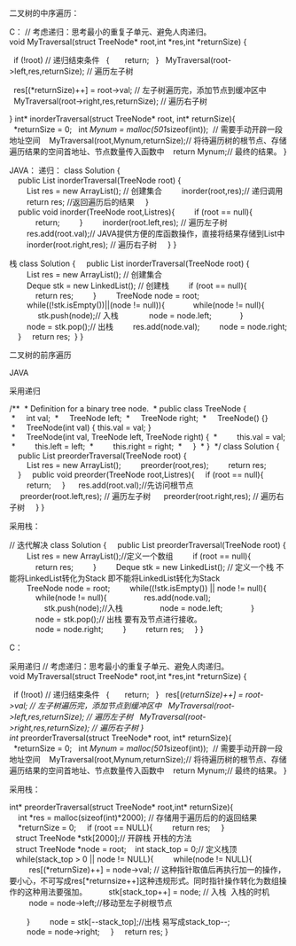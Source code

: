 二叉树的中序遍历：

C：
// 考虑递归：思考最小的重复子单元、避免人肉递归。
void MyTraversal(struct TreeNode* root,int *res,int *returnSize)
{

  if (!root) // 递归结束条件
  {
      return;
  }
  MyTraversal(root->left,res,returnSize); // 遍历左子树

  res[(*returnSize)++] = root->val; // 左子树遍历完，添加节点到缓冲区中
  MyTraversal(root->right,res,returnSize); // 遍历右子树

}
int* inorderTraversal(struct TreeNode* root, int* returnSize){
  
  *returnSize = 0;
  int *Mynum = malloc(501*sizeof(int));  // 需要手动开辟一段地址空间
   MyTraversal(root,Mynum,returnSize);// 将待遍历树的根节点、存储遍历结果的空间首地址、节点数量传入函数中
   return Mynum;// 最终的结果。
}

JAVA：
递归：
class Solution {
    public List<Integer> inorderTraversal(TreeNode root) {
        List<Integer> res = new ArrayList<Integer>(); // 创建集合
        inorder(root,res);// 递归调用
        return res; //返回遍历后的结果
    }
    public void inorder(TreeNode root,List<Integer>res){
        if (root == null){
            return;
        }
        inorder(root.left,res); // 遍历左子树
        res.add(root.val);// JAVA提供方便的库函数操作，直接将结果存储到List中
        inorder(root.right,res); // 遍历右子树
    }
}

栈
class Solution {
    public List<Integer> inorderTraversal(TreeNode root) {
        List<Integer> res = new ArrayList<Integer>(); // 创建集合
        Deque<TreeNode> stk = new LinkedList<TreeNode>(); // 创建栈
        if (root == null){
            return res;
        }
        TreeNode node = root;
        while((!stk.isEmpty())||(node != null)){
            while(node != null){
             stk.push(node);// 入栈
             node = node.left;
            }
        
        node = stk.pop();// 出栈
        res.add(node.val);
        node = node.right;
    }
    return res;
 }
}
























二叉树的前序遍历

JAVA

采用递归

/**
 * Definition for a binary tree node.
 * public class TreeNode {
 *     int val;
 *     TreeNode left;
 *     TreeNode right;
 *     TreeNode() {}
 *     TreeNode(int val) { this.val = val; }
 *     TreeNode(int val, TreeNode left, TreeNode right) {
 *         this.val = val;
 *         this.left = left;
 *         this.right = right;
 *     }
 * }
 */
class Solution {
    public List<Integer> preorderTraversal(TreeNode root) {
        List<Integer> res = new ArrayList<Integer>();
        preorder(root,res);
        return res;
        
    }
    public void preorder(TreeNode root,List<Integer>res){
    if (root == null){
        return;
    }
     res.add(root.val);//先访问根节点
     preorder(root.left,res); // 遍历左子树
     preorder(root.right,res); // 遍历右子树
    }
}

采用栈：

// 迭代解决
class Solution {
    public List<Integer> preorderTraversal(TreeNode root) {
        List<Integer> res = new ArrayList<Integer>();//定义一个数组
        if (root == null){
            return res;
        }
        Deque<TreeNode> stk = new LinkedList<TreeNode>(); // 定义一个栈 不能将LinkedList转化为Stack 即不能将LinkedList转化为Stack
        TreeNode node = root;
        while((!stk.isEmpty()) || node != null){
            while(node != null){
                res.add(node.val);
                stk.push(node);//入栈
                node = node.left;
            }
            node = stk.pop();// 出栈 要有及节点进行接收。
            node = node.right;
        }
        return res;
    }
}


C：

采用递归
// 考虑递归：思考最小的重复子单元、避免人肉递归。
void MyTraversal(struct TreeNode* root,int *res,int *returnSize)
{

  if (!root) // 递归结束条件
  {
      return;
  }
  res[(*returnSize)++] = root->val; // 左子树遍历完，添加节点到缓冲区中
  MyTraversal(root->left,res,returnSize); // 遍历左子树
  MyTraversal(root->right,res,returnSize); // 遍历右子树
}
int* preorderTraversal(struct TreeNode* root, int* returnSize){
  *returnSize = 0;
  int *Mynum = malloc(501*sizeof(int));  // 需要手动开辟一段地址空间
   MyTraversal(root,Mynum,returnSize);// 将待遍历树的根节点、存储遍历结果的空间首地址、节点数量传入函数中
   return Mynum;// 最终的结果。
}

采用栈：

int* preorderTraversal(struct TreeNode* root,int* returnSize){
    int *res = malloc(sizeof(int)*2000); // 存储用于遍历后的的返回结果
    *returnSize = 0;
    if (root == NULL){
        return res;
    }
   struct TreeNode *stk[2000];// 开辟栈 开栈的方法
   struct TreeNode *node = root;
   int stack_top = 0;// 定义栈顶
   while(stack_top > 0 || node != NULL){
        while(node != NULL){
         res[(*returnSize)++] = node->val; // 这种指针取值后再执行加一的操作，要小心，不可写成res[*returnsize++]这种违规形式。同时指针操作转化为数组操作的这种用法要强加。
         stk[stack_top++] = node; // 入栈  入栈的时机
         node = node->left;//移动至左子树根节点

        }
        node = stk[--stack_top];//出栈 易写成stack_top--;
        node = node->right;
    }
    return res;
}





